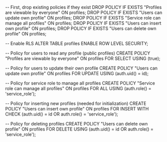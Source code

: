 -- First, drop existing policies if they exist
DROP POLICY IF EXISTS "Profiles are viewable by everyone" ON profiles;
DROP POLICY IF EXISTS "Users can update own profile" ON profiles;
DROP POLICY IF EXISTS "Service role can manage all profiles" ON profiles;
DROP POLICY IF EXISTS "Users can insert own profile" ON profiles;
DROP POLICY IF EXISTS "Users can delete own profile" ON profiles;

-- Enable RLS
ALTER TABLE profiles ENABLE ROW LEVEL SECURITY;

-- Policy for users to read any profile (public profiles)
CREATE POLICY "Profiles are viewable by everyone"
ON profiles
FOR SELECT
USING (true);

-- Policy for users to update their own profile
CREATE POLICY "Users can update own profile"
ON profiles
FOR UPDATE
USING (auth.uid() = id);

-- Policy for service role to manage all profiles
CREATE POLICY "Service role can manage all profiles"
ON profiles
FOR ALL
USING (auth.role() = 'service_role');

-- Policy for inserting new profiles (needed for initialization)
CREATE POLICY "Users can insert own profile"
ON profiles
FOR INSERT
WITH CHECK (auth.uid() = id OR auth.role() = 'service_role');

-- Policy for deleting profiles
CREATE POLICY "Users can delete own profile"
ON profiles
FOR DELETE
USING (auth.uid() = id OR auth.role() = 'service_role'); 